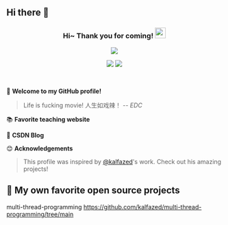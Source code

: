 ## Hi there 👋

<h3 align="center">
    Hi~ Thank you for coming!
    <img src="./imgs/hands.webp" width="25px">
</h3>

<!-- Typing SVG - https://github.com/DenverCoder1/readme-typing-svg -->
<!-- Typing SVG Fast Demo - https://readme-typing-svg.herokuapp.com/demo/ -->
<p align="center">
    <img src="https://readme-typing-svg.herokuapp.com?color=e65e2a&width=450&height=45&lines=Always+like+to+explore+new+things">
</p>

<p align="center">
    <img src="https://img.shields.io/badge/gender-%F0%9F%A4%B5 gentleman-critical">
    <img src="https://img.shields.io/static/v1?label=Location&message=Suzhou&color=7BB32E&logo=audacity">
</p>

<br/>

🎉 **Welcome to my GitHub profile!**
> Life is fucking movie!
> 人生如戏辣！
> -- <cite><em>EDC</em></cite>

📚 **Favorite teaching website**


📝 **CSDN Blog**


😊 **Acknowledgements**

>This profile was inspired by [@kalfazed](https://github.com/kalfazed)'s work. Check out his amazing projects!

## 📘 My own favorite open source projects
multi-thread-programming  https://github.com/kalfazed/multi-thread-programming/tree/main
